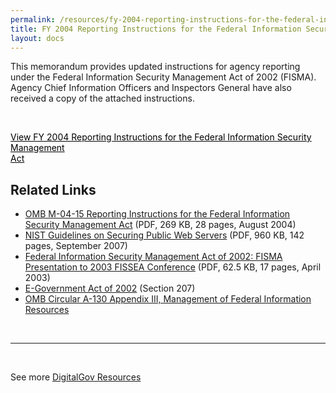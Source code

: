 ```yaml
---
permalink: /resources/fy-2004-reporting-instructions-for-the-federal-information-security-management-act/
title: FY 2004 Reporting Instructions for the Federal Information Security Management Act
layout: docs
---
```


This memorandum provides updated instructions for agency reporting under the Federal Information Security Management Act of 2002 (FISMA). Agency Chief Information Officers and Inspectors General have also received a copy of the attached instructions.

&nbsp;

<a class="button" style="color: #000000" href="https://www.whitehouse.gov/sites/whitehouse.gov/files/omb/memoranda/2004/m04-25.pdf">View FY 2004 Reporting Instructions for the Federal Information Security Management<br /> Act</a>

## Related Links

  * [OMB M-04-15 Reporting Instructions for the Federal Information Security Management Act](https://www.whitehouse.gov/sites/whitehouse.gov/files/omb/memoranda/2004/m04-25.pdf) (PDF, 269 KB, 28 pages, August 2004)
  * [NIST Guidelines on Securing Public Web Servers](http://csrc.nist.gov/publications/nistpubs/800-44-ver2/SP800-44v2.pdf) (PDF, 960 KB, 142 pages, September 2007)
  * [Federal Information Security Management Act of 2002: FISMA Presentation to 2003 FISSEA Conference](http://csrc.nist.gov/organizations/fissea/2003-conference/presentations/fissea-FISMA-030603.pdf) (PDF, 62.5 KB, 17 pages, April 2003)
  * [E-Government Act of 2002](http://www.archives.gov/about/laws/egov-act-section-207.html) (Section 207)
  * [OMB Circular A-130 Appendix III, Management of Federal Information Resources](https://obamawhitehouse.archives.gov/omb/circulars_a130_a130appendix_iii)

&nbsp;

* * *

&nbsp;

See more [DigitalGov Resources](https://www.digitalgov.gov/resources/)